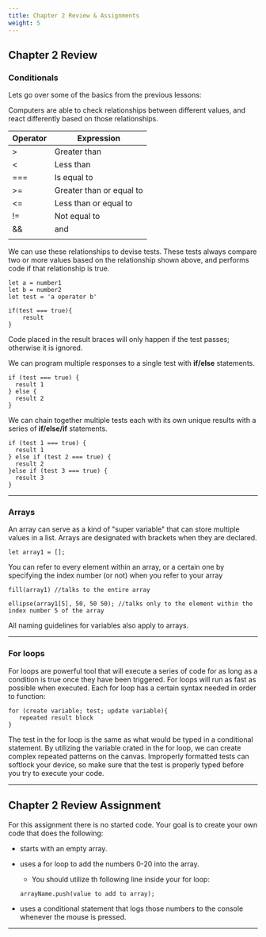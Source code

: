 ```yaml
---
title: Chapter 2 Review & Assignments
weight: 5
---
```

## Chapter 2 Review

### Conditionals

Lets go over some of the basics from the previous lessons:

Computers are able to check relationships between different values, and react differently based on those relationships.


| Operator | Expression               |
| -------- | ------------------------ |
| \>       | Greater than             |
| <        | Less than                |
| ===      | Is equal to              |
| \>=      | Greater than or equal to |
| <=       | Less than or equal to    |
| !=       | Not equal to             |
| &&       | and                      |
| ||       | or                       |

We can use these relationships to devise tests. These tests always compare two or more values based on the relationship shown above, and performs code if that relationship is true.

```
let a = number1
let b = number2
let test = 'a operator b'

if(test === true){
    result
}

```

Code placed in the result braces will only happen if the test passes; otherwise it is ignored.

We can program multiple responses to a single test with **if/else** statements.

```
if (test === true) {
  result 1
} else {
  result 2
}
```

We can chain together multiple tests each with its own unique results with a series of **if/else/if** statements.

```
if (test 1 === true) {
  result 1
} else if (test 2 === true) {
  result 2
}else if (test 3 === true) {
  result 3
}
```

---

### Arrays

An array can serve as a kind of "super variable" that can store multiple values in a list.
Arrays are designated with brackets when they are declared. 

```
let array1 = [];
```
You can refer to every element within an array, or a certain one by specifying the index number (or not) when you refer to your array

```
fill(array1) //talks to the entire array

ellipse(array1[5], 50, 50 50); //talks only to the element within the index number 5 of the array
```

All naming guidelines for variables also apply to arrays.

---

### For loops

For loops are powerful tool that will execute a series of code for as long as a condition is true once they have been triggered.
For loops will run as fast as possible when executed.
Each for loop has a certain syntax needed in order to function:

```
for (create variable; test; update variable){
   repeated result block
}
```

The test in the for loop is the same as what would be typed in a conditional statement.
By utilizing the variable crated in the for loop, we can create complex repeated patterns on the canvas.
Improperly formatted tests can softlock your device, so make sure that the test is properly typed before you try to execute your code.

---

## Chapter 2 Review Assignment

For this assignment there is no started code. Your goal is to create your own code that does the following:

* starts with an empty array.
* uses a for loop to add the numbers 0-20 into the array.
  * You should utilize th following line inside your for loop:
  ```
  arrayName.push(value to add to array);
  ```

* uses a conditional statement that logs those numbers to the console whenever the mouse is pressed.

---
